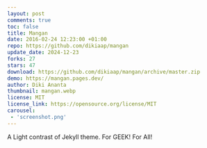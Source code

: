 ```yaml
---
layout: post
comments: true
toc: false
title: Mangan
date: 2016-02-24 12:23:00 +01:00
repo: https://github.com/dikiaap/mangan
update_date: 2024-12-23
forks: 27
stars: 47
download: https://github.com/dikiaap/mangan/archive/master.zip
demo: https://mangan.pages.dev/
author: Diki Ananta
thumbnail: mangan.webp
license: MIT
license_link: https://opensource.org/license/MIT
carousel:
 - 'screenshot.png'
---
```


A Light contrast of Jekyll theme. For GEEK! For All!
